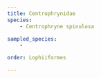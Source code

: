 ```yaml
---
title: Centrophrynidae
species:
    - Centrophryne spinulosa

sampled_species:
    - 

order: Lophiiformes

---
```

